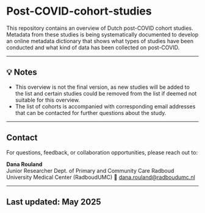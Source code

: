 # Post-COVID-cohort-studies

This repository contains an overview of Dutch post-COVID cohort studies. Metadata from these studies is being systematically documented to develop an online metadata dictionary that shows what types of studies have been conducted and what kind of data has been collected on post-COVID. 

---

## 💡 Notes

- This overview is not the final version, as new studies will be added to the list and certain studies could be removed from the list if deemed not suitable for this overview.
- The list of cohorts is accompanied with corresponding email addresses that can be contacted for further questions about the study. 

---

##  Contact

For questions, feedback, or collaboration opportunities, please reach out to:

**Dana Rouland**  
Junior Researcher
Dept. of Primary and Community Care
Radboud University Medical Center (RadboudUMC)
📧 dana.rouland@radboudumc.nl 

---


##  Last updated: May 2025
